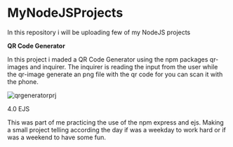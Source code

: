 # MyNodeJSProjects
In this repository i will be uploading few of my NodeJS projects


**QR Code Generator**

In this project i maded a QR Code Generator using the npm packages qr-images and inquirer. The inquirer is reading the input from the user while the qr-image generate an png file with the qr code for you can scan it with the phone.


![qrgeneratorprj](https://github.com/Elswee13/MyNodeJSProjects/assets/77897104/3d247373-69c6-416b-9b7e-c29655341433)

4.0 EJS

This was part of me practicing the use of  the npm express and ejs. Making a small project telling according the day if was a weekday to work hard or if was a weekend to have some fun.
